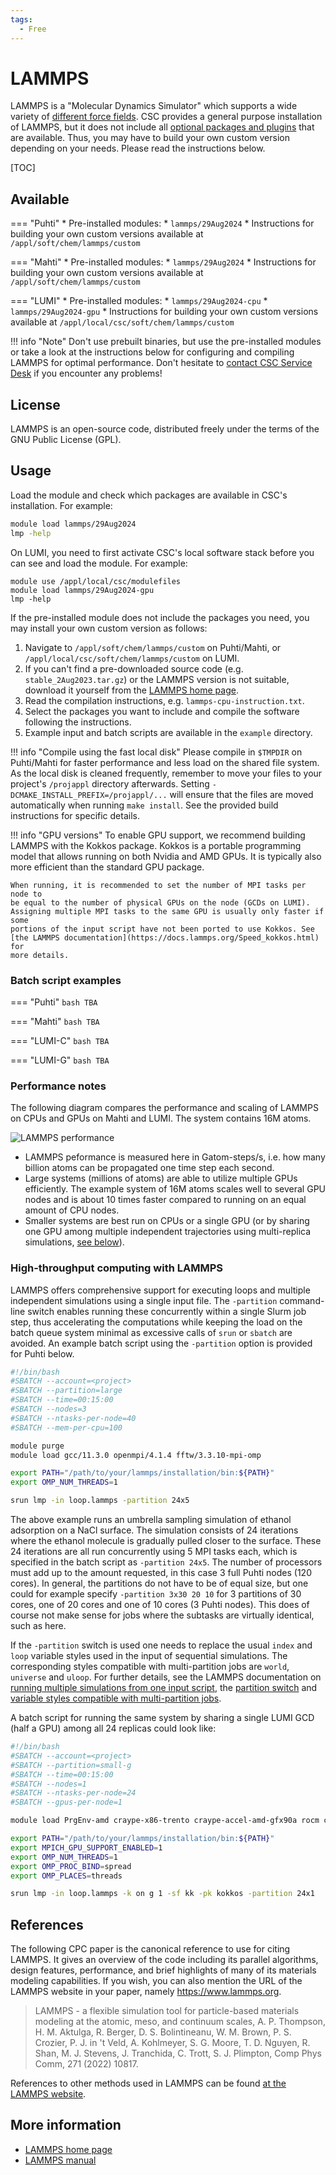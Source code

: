 ```yaml
---
tags:
  - Free
---
```


# LAMMPS

LAMMPS is a "Molecular Dynamics Simulator" which supports a wide variety of
[different force fields](https://docs.lammps.org/Intro_features.html#ff). CSC
provides a general purpose installation of LAMMPS, but it does not include all
[optional packages and plugins](https://docs.lammps.org/Packages.html) that are
available. Thus, you may have to build your own custom version depending on
your needs. Please read the instructions below.

[TOC]

## Available

=== "Puhti"
    * Pre-installed modules:
        * `lammps/29Aug2024`
    * Instructions for building your own custom versions available at
      `/appl/soft/chem/lammps/custom`

=== "Mahti"
    * Pre-installed modules:
        * `lammps/29Aug2024`
    * Instructions for building your own custom versions available at
      `/appl/soft/chem/lammps/custom`

=== "LUMI"
    * Pre-installed modules:
        * `lammps/29Aug2024-cpu`
        * `lammps/29Aug2024-gpu`
    * Instructions for building your own custom versions available at
      `/appl/local/csc/soft/chem/lammps/custom`

!!! info "Note"
    Don't use prebuilt binaries, but use the pre-installed modules or take a
    look at the instructions below for configuring and compiling LAMMPS for
    optimal performance. Don't hesitate to
    [contact CSC Service Desk](../support/contact.md) if you encounter any
    problems!

## License

LAMMPS is an open-source code, distributed freely under the terms of the GNU
Public License (GPL).

## Usage

Load the module and check which packages are available in CSC's installation.
For example:

```bash
module load lammps/29Aug2024
lmp -help
```

On LUMI, you need to first activate CSC's local software stack before you can
see and load the module. For example:

```bashs
module use /appl/local/csc/modulefiles
module load lammps/29Aug2024-gpu
lmp -help
```

If the pre-installed module does not include the packages you need, you may
install your own custom version as follows:

1. Navigate to `/appl/soft/chem/lammps/custom` on Puhti/Mahti, or
   `/appl/local/csc/soft/chem/lammps/custom` on LUMI.
2. If you can't find a pre-downloaded source code (e.g.
   `stable_2Aug2023.tar.gz`) or the LAMMPS version is not suitable, download it
   yourself from the [LAMMPS home page](https://lammps.org/download.html).
3. Read the compilation instructions, e.g. `lammps-cpu-instruction.txt`.
4. Select the packages you want to include and compile the software following
   the instructions.
5. Example input and batch scripts are available in the `example` directory.

!!! info "Compile using the fast local disk"
    Please compile in `$TMPDIR` on Puhti/Mahti for faster performance and
    less load on the shared file system. As the local disk is cleaned
    frequently, remember to move your files to your project's `/projappl`
    directory afterwards. Setting `-DCMAKE_INSTALL_PREFIX=/projappl/...` will
    ensure that the files are moved automatically when running `make install`.
    See the provided build instructions for specific details.

!!! info "GPU versions"
    To enable GPU support, we recommend building LAMMPS with the Kokkos
    package. Kokkos is a portable programming model that allows running on both
    Nvidia and AMD GPUs. It is typically also more efficient than the standard
    GPU package.

    When running, it is recommended to set the number of MPI tasks per node to
    be equal to the number of physical GPUs on the node (GCDs on LUMI).
    Assigning multiple MPI tasks to the same GPU is usually only faster if some
    portions of the input script have not been ported to use Kokkos. See
    [the LAMMPS documentation](https://docs.lammps.org/Speed_kokkos.html) for
    more details.

### Batch script examples

=== "Puhti"
    ```bash
    TBA
    ```

=== "Mahti"
    ```bash
    TBA
    ```

=== "LUMI-C"
    ```bash
    TBA
    ```

=== "LUMI-G"
    ```bash
    TBA
    ```

### Performance notes

The following diagram compares the performance and scaling of LAMMPS on
CPUs and GPUs on Mahti and LUMI. The system contains 16M atoms.

![LAMMPS performance](../img/lammps-bench.png 'LAMMPS performance')

* LAMMPS peformance is measured here in Gatom-steps/s, i.e. how many billion
  atoms can be propagated one time step each second.
* Large systems (millions of atoms) are able to utilize multiple GPUs
  efficiently. The example system of 16M atoms scales well to several GPU nodes
  and is about 10 times faster compared to running on an equal amount of CPU
  nodes.
* Smaller systems are best run on CPUs or a single GPU (or by sharing one GPU
  among multiple independent trajectories using multi-replica simulations,
  [see below](#high-throughput-computing-with-lammps)).

### High-throughput computing with LAMMPS

LAMMPS offers comprehensive support for executing loops and multiple
independent simulations using a single input file. The `-partition`
command-line switch enables running these concurrently within a
single Slurm job step, thus accelerating the computations while keeping the
load on the batch queue system minimal as excessive calls of `srun` or `sbatch`
are avoided. An example batch script using the `-partition` option is provided
for Puhti below.

```bash
#!/bin/bash
#SBATCH --account=<project>
#SBATCH --partition=large
#SBATCH --time=00:15:00
#SBATCH --nodes=3
#SBATCH --ntasks-per-node=40
#SBATCH --mem-per-cpu=100

module purge
module load gcc/11.3.0 openmpi/4.1.4 fftw/3.3.10-mpi-omp

export PATH="/path/to/your/lammps/installation/bin:${PATH}"
export OMP_NUM_THREADS=1

srun lmp -in loop.lammps -partition 24x5
```

The above example runs an umbrella sampling simulation of ethanol adsorption on
a NaCl surface. The simulation consists of 24 iterations where the ethanol
molecule is gradually pulled closer to the surface. These 24 iterations are all
run concurrently using 5 MPI tasks each, which is specified in the batch script
as `-partition 24x5`. The number of processors must add up to the amount
requested, in this case 3 full Puhti nodes (120 cores). In general, the
partitions do not have to be of equal size, but one could for example specify
`-partition 3x30 20 10` for 3 partitions of 30 cores, one of 20 cores and one
of 10 cores (3 Puhti nodes). This does of course not make sense for jobs where
the subtasks are virtually identical, such as here.

If the `-partition` switch is used one needs to replace the usual `index` and
`loop` variable styles used in the input of sequential simulations. The
corresponding styles compatible with multi-partition jobs are `world`,
`universe` and `uloop`. For further details, see the LAMMPS documentation on
[running multiple simulations from one input script](https://docs.lammps.org/Howto_multiple.html),
the [partition switch](https://docs.lammps.org/Run_options.html#partition) and
[variable styles compatible with multi-partition jobs](https://docs.lammps.org/variable.html).

A batch script for running the same system by sharing a single LUMI GCD (half
a GPU) among all 24 replicas could look like:

```bash
#!/bin/bash
#SBATCH --account=<project>
#SBATCH --partition=small-g
#SBATCH --time=00:15:00
#SBATCH --nodes=1
#SBATCH --ntasks-per-node=24
#SBATCH --gpus-per-node=1

module load PrgEnv-amd craype-x86-trento craype-accel-amd-gfx90a rocm cray-fftw

export PATH="/path/to/your/lammps/installation/bin:${PATH}"
export MPICH_GPU_SUPPORT_ENABLED=1
export OMP_NUM_THREADS=1
export OMP_PROC_BIND=spread
export OMP_PLACES=threads

srun lmp -in loop.lammps -k on g 1 -sf kk -pk kokkos -partition 24x1
```

## References

The following CPC paper is the canonical reference to use for citing LAMMPS. It
gives an overview of the code including its parallel algorithms, design
features, performance, and brief highlights of many of its materials modeling
capabilities. If you wish, you can also mention the URL of the LAMMPS website
in your paper, namely <https://www.lammps.org>.

> LAMMPS - a flexible simulation tool for particle-based materials modeling at
> the atomic, meso, and continuum scales, A. P. Thompson, H. M. Aktulga, R.
> Berger, D. S. Bolintineanu, W. M. Brown, P. S. Crozier, P. J. in 't Veld, A.
> Kohlmeyer, S. G. Moore, T. D. Nguyen, R. Shan, M. J. Stevens, J. Tranchida,
> C. Trott, S. J. Plimpton, Comp Phys Comm, 271 (2022) 10817.

References to other methods used in LAMMPS can be found
[at the LAMMPS website](https://lammps.org/cite.html).

## More information

* [LAMMPS home page](https://www.lammps.org)
* [LAMMPS manual](https://docs.lammps.org/Manual.html)
